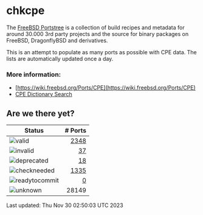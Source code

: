 # chkcpe

The [FreeBSD Portstree](https://cgit.freebsd.org/ports) is a collection of build recipes
and metadata for around 30.000 3rd party projects and the source for binary packages on
FreeBSD, DragonflyBSD and derivatives.

This is an attempt to populate as many ports as possible with CPE data. The lists are
automatically updated once a day.

### More information:
* [https://wiki.freebsd.org/Ports/CPE](https://wiki.freebsd.org/Ports/CPE)
* [CPE Dictionary Search](http://web.nvd.nist.gov/view/cpe/search)


## Are we there yet?

| Status                                                              | # Ports                                                                |
| --------------------------------------------------------------------| ---------------------------------------------------------------------: |
| ![valid](https://img.shields.io/badge/valid-brightgreen)            | [2348](https://github.com/decke/chkcpe/wiki/valid)                 |
| ![invalid](https://img.shields.io/badge/invalid-red)                | [37](https://github.com/decke/chkcpe/wiki/invalid)             |
| ![deprecated](https://img.shields.io/badge/deprecated-red)          | [18](https://github.com/decke/chkcpe/wiki/deprecated)       |
| ![checkneeded](https://img.shields.io/badge/checkneeded-orange)     | [1335](https://github.com/decke/chkcpe/wiki/checkneeded)     |
| ![readytocommit](https://img.shields.io/badge/readytocommit-orange) | [0](https://github.com/decke/chkcpe/wiki/readytocommit) |
| ![unknown](https://img.shields.io/badge/unknown-grey)               | 28149 | |

Last updated: Thu Nov 30 02:50:03 UTC 2023

